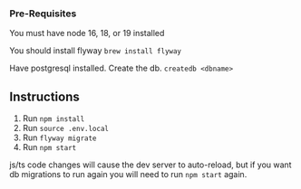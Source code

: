 ### Pre-Requisites
You must have node 16, 18, or 19 installed

You should install flyway `brew install flyway`

Have postgresql installed. Create the db. `createdb <dbname>`

## Instructions
1. Run `npm install`
2. Run `source .env.local`
3. Run `flyway migrate`
4. Run `npm start`

js/ts code changes will cause the dev server to auto-reload, but if you want db migrations to run again you will need to run `npm start` again. 